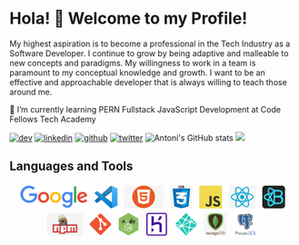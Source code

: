 # Hola! 👋 Welcome to my Profile!

My highest aspiration is to become a professional in the Tech Industry as a Software Developer. I continue to grow by being adaptive and malleable to new concepts and paradigms. My willingness to work in a team is paramount to my conceptual knowledge and growth. I want to be an effective and approachable developer that is always willing to teach those around me.

🌱 I’m currently learning PERN Fullstack JavaScript Development at Code Fellows Tech Academy

[<img src='https://cdn.jsdelivr.net/npm/simple-icons@3.0.1/icons/dev-dot-to.svg' alt='dev' height='40'>](https://dev.to/@antoni909) [<img src='https://cdn.jsdelivr.net/npm/simple-icons@3.0.1/icons/linkedin.svg' alt='linkedin' height='40'>](https://www.linkedin.com/in/lorenzo-ortega-antoni/) [<img src='https://cdn.jsdelivr.net/npm/simple-icons@3.0.1/icons/github.svg' alt='github' height='40'>](https://github.com/antoni909) [<img src='https://cdn.jsdelivr.net/npm/simple-icons@3.0.1/icons/twitter.svg' alt='twitter' height='40'>](https://twitter.com/avichu1992)
![Antoni's GitHub stats](https://github-readme-stats.vercel.app/api?username=antoni909&show_icons=true&theme=gotham&border_radius=25&custom_title=My%20Stats%20So-far)
![](https://visitor-badge.laobi.icu/badge?page_id=antoni909.antoni909)

## Languages and Tools

  <p align="center">
    <img
      src="icons/google.png"
      alt="Google"
      height="40"
      style="vertical-align:top; margin:4px">
    <img
      src="icons/vscode.png"
      alt="VS-Editor"
      height="40"
      style="vertical-align:top; margin:4px">
    <img
      src="icons/html.png"
      alt="html"
      height="40"
      style="vertical-align:top; margin:4px">
    <img
      src="icons/css.png"
      alt="css"
      height="40"
      style="vertical-align:top; margin:4px">
    <img
      src="icons/js.png"
      alt="Javascript"
      height="40"
      style="vertical-align:top; margin:4px">
    <img
      src="icons/react.png"
      alt="react"
      height="40"
      style="vertical-align:top; margin:4px">
    <img
      src="icons/bootstrap.png"
      alt="React-Bootstrap"
      height="40"
      style="vertical-align:top; margin:4px">
    <img
      src="icons/npm.jpeg"
      alt="npm"
      height="40"
      style="vertical-align:top; margin:4px">
    <img
      src="icons/git.png"
      alt="git"
      height="40"
      style="vertical-align:top; margin:4px">
    <img
      src="icons/node-js.png"
      alt="node.js"
      height="40"
      style="vertical-align:top; margin:4px">
    <img
      src="icons/heroku.png"
      alt="heroku.js"
      height="40"
      style="vertical-align:top; margin:4px">
    <img
      src="icons/netlify.png"
      alt="netlify"
      height="40"
      style="vertical-align:top; margin:4px">  
    <img
      src="icons/mongodb.png"
      alt="heroku"
      height="40"
      style="vertical-align:top; margin:4px">
    <img
      src="icons/postgresql-logo.png"
      alt="PostgresQL"
      height="40"
      style="vertical-align:top; margin:4px">
  </p>

[](#blank)
